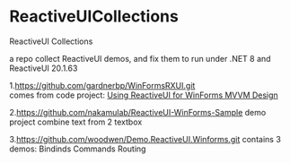 # ReactiveUICollections
ReactiveUI Collections

a repo collect ReactiveUI demos, and fix them to run under .NET 8 and ReactiveUI 20.1.63

1.https://github.com/gardnerbp/WinFormsRXUI.git<br>
comes from code project: [Using ReactiveUI for WinForms MVVM Design](https://www.codeproject.com/Articles/801986/Using-ReactiveUI-for-WinForms-MVVM-Design)

2.https://github.com/nakamulab/ReactiveUI-WinForms-Sample
demo project combine text from 2 textbox

3.https://github.com/woodwen/Demo.ReactiveUI.Winforms.git
contains 3 demos: Bindinds Commands Routing